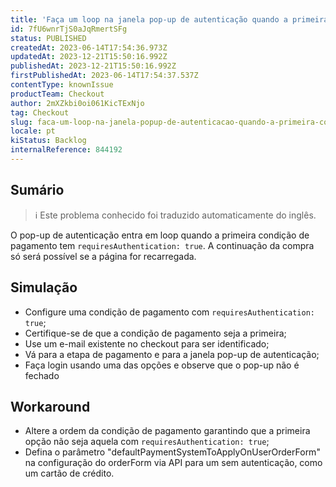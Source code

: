 ```yaml
---
title: 'Faça um loop na janela pop-up de autenticação quando a primeira condição de pagamento exigir autenticação'
id: 7fU6wnrTjS0aJqRmertSFg
status: PUBLISHED
createdAt: 2023-06-14T17:54:36.973Z
updatedAt: 2023-12-21T15:50:16.992Z
publishedAt: 2023-12-21T15:50:16.992Z
firstPublishedAt: 2023-06-14T17:54:37.537Z
contentType: knownIssue
productTeam: Checkout
author: 2mXZkbi0oi061KicTExNjo
tag: Checkout
slug: faca-um-loop-na-janela-popup-de-autenticacao-quando-a-primeira-condicao-de-pagamento-exigir-autenticacao
locale: pt
kiStatus: Backlog
internalReference: 844192
---
```


## Sumário

>ℹ️ Este problema conhecido foi traduzido automaticamente do inglês.


O pop-up de autenticação entra em loop quando a primeira condição de pagamento tem `requiresAuthentication: true`. A continuação da compra só será possível se a página for recarregada.

## Simulação



- Configure uma condição de pagamento com `requiresAuthentication: true`;
- Certifique-se de que a condição de pagamento seja a primeira;
- Use um e-mail existente no checkout para ser identificado;
- Vá para a etapa de pagamento e para a janela pop-up de autenticação;
- Faça login usando uma das opções e observe que o pop-up não é fechado

## Workaround



- Altere a ordem da condição de pagamento garantindo que a primeira opção não seja aquela com `requiresAuthentication: true`;
- Defina o parâmetro "defaultPaymentSystemToApplyOnUserOrderForm" na configuração do orderForm via API para um sem autenticação, como um cartão de crédito.



